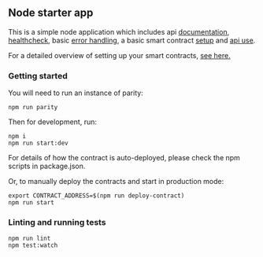 ## Node starter app
This is a simple node application which includes api [documentation](https://github.com/koajs/koa/tree/master/docs),
[healthcheck](https://github.com/appliedblockchain/koa-healthcheck), basic [error handling](lib/middleware), a
basic smart contract [setup](lib/setupWeb3.js) and [api use](lib/api).

For a detailed overview of setting up your smart contracts, [see here.](https://github.com/appliedblockchain/base-contracts)

### Getting started

You will need to run an instance of parity:
```
npm run parity
```

Then for development, run:
```
npm i
npm run start:dev
```
For details of how the contract is auto-deployed, please check the npm scripts in package.json.

Or, to manually deploy the contracts and start in production mode:
```
export CONTRACT_ADDRESS=$(npm run deploy-contract)
npm run start
```

### Linting and running tests
```
npm run lint
npm test:watch
```
